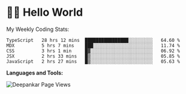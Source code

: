 # 👋🏽 Hello World 

<!--![Deepankar's github stats](https://github-readme-stats.vercel.app/api?username=Deep-Codes&count_private=true&show_icons=true&theme=radical)-->
My Weekly Coding Stats:

<!--START_SECTION:waka-->
```text
TypeScript   28 hrs 12 mins  ████████████████░░░░░░░░░   64.60 % 
MDX          5 hrs 7 mins    ███░░░░░░░░░░░░░░░░░░░░░░   11.74 % 
CSS          3 hrs 1 min     █▓░░░░░░░░░░░░░░░░░░░░░░░   06.92 % 
JSX          2 hrs 33 mins   █▒░░░░░░░░░░░░░░░░░░░░░░░   05.85 % 
JavaScript   2 hrs 27 mins   █▒░░░░░░░░░░░░░░░░░░░░░░░   05.63 % 
```
<!--END_SECTION:waka-->

**Languages and Tools:**



<p align="left"> <img src="https://komarev.com/ghpvc/?username=Deep-Codes&label=Views&color=blue&style=plastic" alt="Deepankar Page Views" /> </p>
